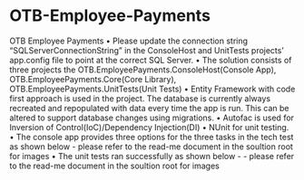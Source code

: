 # OTB-Employee-Payments
OTB Employee Payments
•	Please update the connection string “SQLServerConnectionString” in the ConsoleHost and UnitTests projects’ app.config file to point at the correct SQL Server.
•	The solution consists of three projects the OTB.EmployeePayments.ConsoleHost(Console App), OTB.EmployeePayments.Core(Core Library), OTB.EmployeePayments.UnitTests(Unit Tests)
•	Entity Framework with code first approach is used in the project. The database is currently always recreated and repopulated with data every time the app is run. This can be altered to support database changes using migrations.
•	Autofac is used for Inversion of Control(IoC)/Dependency Injection(DI)
•	NUnit for unit testing.
•	The console app provides three options for the three tasks in the tech test as shown below - please refer to the read-me document in the soultion root for images
•	The unit tests ran successfully as shown below -  - please refer to the read-me document in the soultion root for images
 
